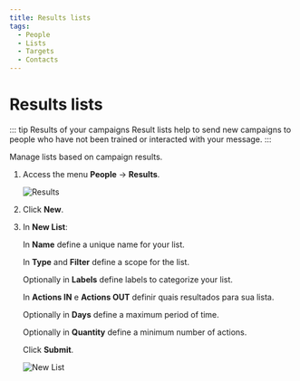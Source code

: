 ```yaml
---
title: Results lists
tags:
  - People
  - Lists
  - Targets
  - Contacts
---
```

# Results lists

::: tip Results of your campaigns
Result lists help to send new campaigns to people who have not been trained or interacted with your message.
:::

Manage lists based on campaign results.

1. Access the menu **People** -> **Results**.

   ![Results](https://cdn.phishx.io/phishx-docs/images/phishx_lists_results_01.webp)

2. Click **New**.

3. In **New List**:

   In **Name** define a unique name for your list.

   In **Type** and **Filter** define a scope for the list.

   Optionally in **Labels** define labels to categorize your list.

   In **Actions IN** e **Actions OUT** definir quais resultados para sua lista.

   Optionally in **Days** define a maximum period of time.

   Optionally in **Quantity** define a minimum number of actions.

   Click **Submit**.

   ![New List](https://cdn.phishx.io/phishx-docs/images/phishx_lists_results_02.webp)
